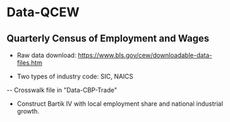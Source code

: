 # Data-QCEW
## Quarterly Census of Employment and Wages

- Raw data download: https://www.bls.gov/cew/downloadable-data-files.htm

- Two types of industry code: SIC, NAICS

-- Crosswalk file in "Data-CBP-Trade"

- Construct Bartik IV with local employment share and national industrial growth.
